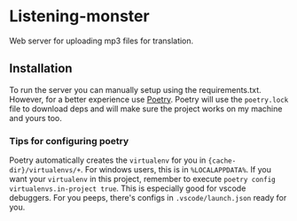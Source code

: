 # Listening-monster

Web server for uploading mp3 files for translation.

## Installation

To run the server you can manually setup using the requirements.txt. However, for a better experience use [Poetry](https://python-poetry.org/). Poetry will use the `poetry.lock` file to download deps and will make sure the project works on my machine and yours too.

### Tips for configuring poetry

Poetry automatically creates the `virtualenv` for you in `{cache-dir}/virtualenvs/+`. For windows users, this is in `%LOCALAPPDATA%`. If you want your `virtualenv` in this project, remember to execute `poetry config virtualenvs.in-project true`. This is especially good for vscode debuggers. For you peeps, there's configs in `.vscode/launch.json` ready for you.
